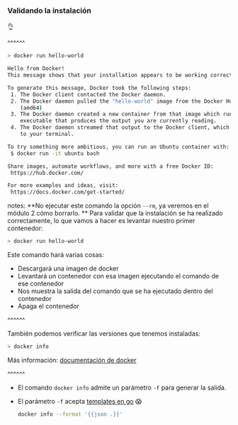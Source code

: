 ### Validando la instalación
👌

^^^^^^
```bash
> docker run hello-world

Hello from Docker!
This message shows that your installation appears to be working correctly.

To generate this message, Docker took the following steps:
 1. The Docker client contacted the Docker daemon.
 2. The Docker daemon pulled the "hello-world" image from the Docker Hub.
    (amd64)
 3. The Docker daemon created a new container from that image which runs the
    executable that produces the output you are currently reading.
 4. The Docker daemon streamed that output to the Docker client, which sent it
    to your terminal.

To try something more ambitious, you can run an Ubuntu container with:
 $ docker run -it ubuntu bash

Share images, automate workflows, and more with a free Docker ID:
 https://hub.docker.com/

For more examples and ideas, visit:
 https://docs.docker.com/get-started/
```

notes:
**No ejecutar este comando la opción `--rm`, ya veremos en el módulo 2 cómo borrarlo. **
Para validar que la instalación se ha realizado correctamente, lo que vamos a hacer es levantar nuestro primer contenedor:

```bash
> docker run hello-world
```

Este comando hará varias cosas:
* Descargará una imagen de docker
* Levantará un contenedor con esa imagen ejecutando el comando de ese contenedor
* Nos muestra la salida del comando que se ha ejecutado dentro del contenedor
* Apaga el contenedor

^^^^^^

También podemos verificar las versiones que tenemos instaladas:

```bash
> docker info
```

Más información: [documentación de docker](https://docs.docker.com/engine/reference/commandline/info/)

^^^^^^

* El comando `docker info` admite un parámetro `-f` para generar la salida.

* El parámetro `-f` acepta [templates en go](https://golang.org/pkg/text/template/) 😱
  ```bash
  docker info --format '{{json .}}'
  ```
